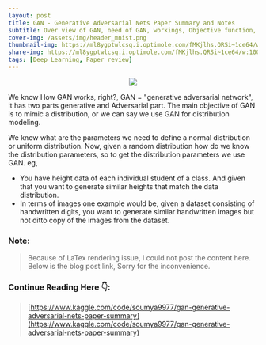 ```yaml
---
layout: post
title: GAN - Generative Adversarial Nets Paper Summary and Notes
subtitle: Over view of GAN, need of GAN, workings, Objective function, derivations. 
cover-img: /assets/img/header_mnist.png
thumbnail-img: https://ml8ygptwlcsq.i.optimole.com/fMKjlhs.QRSi~1ce64/w:1000/h:628/q:auto/https://www.unite.ai/wp-content/uploads/2021/08/sofgan-main.jpg
share-img: https://ml8ygptwlcsq.i.optimole.com/fMKjlhs.QRSi~1ce64/w:1000/h:628/q:auto/https://www.unite.ai/wp-content/uploads/2021/08/sofgan-main.jpg
tags: [Deep Learning, Paper review]
---
```



<!-- ## GAN: Generative Adversarial Nets Paper Review and Notes: -->

<p align="center">
<img src="https://miro.medium.com/max/1400/1*StXrVTHgomba3jBlNhn_mw.png">
</p>


We know How GAN works, right?, GAN = "generative adversarial network", it has two parts generative and Adversarial part. 
The main objective of GAN is to mimic a distribution, or we can say we use GAN for distribution modeling.

We know what are the parameters we need to define a normal distribution or uniform distribution. Now, given a random distribution how do we know the distribution parameters, so to get the distribution parameters we use GAN.
eg, 
- You have height data of each individual student of a class. And given that you want to generate similar heights that match the data distribution. 
- In terms of images one example would be, given a dataset consisting of handwritten digits, you want to generate similar handwritten images but not ditto copy of the images from the dataset.

### **Note:** 
> Because of LaTex rendering issue, I could not post the content here. Below is the blog post link, Sorry for the inconvenience.

### **Continue Reading Here 👇:** 
> [https://www.kaggle.com/code/soumya9977/gan-generative-adversarial-nets-paper-summary](https://www.kaggle.com/code/soumya9977/gan-generative-adversarial-nets-paper-summary)

<!-- 
### Need of GAN:
You might think why do we need GAN, when we can find out the distribution of the data from some statistical model or some thing. And you queation is totally valid, lets take the height example. Here we might have just plotted the data, and see what kind of distribution that is, from the plot we could find out if that is normal or uniform or beta or poisson or so on and test that via some hypothesis testing like QQ plot or KS-test etc. And when we know the distribution we will use the formulas to calculate the distribution params of that respective distribution.
say, the distribution of the heights was a normal distribution, so, $\text {distribution params} \:\: P_\theta (H) = N[\theta = {\mu,\sigma} = 190,40]$. And based on this params we can now generate new samples. and to check how similar the generated and real sample is we can use some distance measurement methods like KL-Divergence or JK-Divergence etc. based on this we can further improve the distribution params and get to the desired o/p. 
But this height example was using 1D data, in case of images of size 28x28, it will be 784D data. And these statistical methods actually dont work that efficiently in case of multidimensional data. Because of that we need to relay on GAN or neural net based approaches. Not only GANs but Autoencoders also does the same thing using ANNs.

Let's discuss the few paper highlights of GAN,
- Given a data distribution $P_x$ , we need to model a generator function $G$  that can approximate $P_x$ . 
- For that, we take $z$ from a normal/uniform distribution denoted as $P_z$, and pass that through $G$ for training. $G$ generates a sample $G(z)$, simultaneously we sample a data point from $P_x$, say $x$. We pass that through a discriminator function/model $D$. 
- This $D$ tries to distinguish b/w the real($x$) and the fake($G(x) = \hat{x}$) smaple. 
	- <p align="center">
    <img src="https://i.imgur.com/l44tYie.png">
    </p>

- We calculate a join[for D and G] loss function, and update the gredients through backpropagation. The objective/loss function looks like this,
	- $\min\limits_{G} \max\limits_{D} V(D,G) = \mathbb{E}_{x \sim P_{data}(x)} \: [\log{D(x)}] + \mathbb{E}_{z \sim P_{Z}(z)} \: [\log{(1 - D(G(z)))}]  \:\: \:\: \:\: ...(1)$        
- $\mathbb{E}_x \sim P_{data}(x) \: [\log{D(x)}]$ is the probability of real data being classified as real data and $\mathbb{E}_x \sim P_{Z}(x) \: [\log{(1 - D(G(z)))}]$ is the probability of fake data being classified as fake data. And we want to increase both of them. If probability of fake data being classified as real is $D(G(z))$ then $1 - D(G(z))$ will represent the fake data being classified as fake.  
- Early in learning, when $G$ is poor, $D$ can reject samples with high confidence because they are clearly different from the training data, 
	- by that i mean $\log{(1 - D(G(z)))}$ this term saturates.
		- (D can reject generated samples with high confidence)
	- $D(G(x)) \approx 0 \:\: and \:\: 1 - D(G(x)) \approx 1 \:\: and \:\: log(1 - D(G(x))) \approx 0$ 
	- And the solution is, instade of minimizing the $1 - D(G(x))$ [probab of the fake classified as fake] we maximize the $D(G(x))$ [probab of fake classified as real]
	- <p align="center">
    <img src="https://i.imgur.com/KT1v6lG.png">
    </p>
- $D(x)$ is probability of x being classified as real/true and $1-D(X)$ is probability of x being classified as fake/false.

### proofe of optimal D is Max of Eqn 1:
They give a proposition in the paper, which is,
- For fixed G, the optimal discriminator $D^*$ is
	- $D_G^*(x) = \frac{P_{data}(x)} {P_{data}(x) + P_g(x)} \:\:\: ... \:\:(k)$  
 #### Proofe:
 We know the training criterion for the descriminator $D$, given any generator $G$ is to maximize eqn 1.
	- Denotes  $D_G^*(x) = argmax_{D} \:\: V(D,G)$   
	- And please note,
		- $E_{p(x)}[x] = \int\limits_{x} x p_x(x) dx$ , $E_{p(x)}[x]$ is Expectation of a random variable $x$, having probability density function $p(x)$.

 Now, 
 $argmax_{D} \:\: V(D,G) = argmax_{D} \:\: \left[ \:\: \mathbb{E}_{x \sim P_{data}(x)} \: [\log{D(x)}] + \mathbb{E}_{z \sim P_{Z}(z)} \: [\log{(1 - D(G(z)))}]) \:\: \right]$
 But in the paper, it is given as,
	 - <p align="center">
    <img src="https://i.imgur.com/Xao2Yqr.jpg">
    </p>
please note the changes, in the 1st line it is $p_z(z)$ and the integration is happening wrt $z$. But in 2nd line, $P_z(z)$ is being replaced with $P_g(z)$ and the integration happening wrt $x$. 

Actually we can replace those two terms according to the rule of probability density function, which is

> If the probability density function of a random variable $x$ is defined as $P_X(x)$,then it is possible to calculate the PDF of some variable $y = G(x)$, which is a function of $x$.
> This is called "Change of Varibale" and it is defined as 
> 
> $P_Y(y) = P_x(G^{-1}(y)) \:\: \left[\frac{d} {dy} (G^{-1}(y))\right]$ 
> 
> <p align="center">
    <img src="https://i.imgur.com/fMlHEwy.png">
    </p>
> 

- In our case, it is,
	- $P_g(x) = P_z(G^{-1}(x)) \:\: \left[\frac{d} {dx} (G^{-1}(x))\right] \:\:\: ... \:\: (a)$ 
	- <p align="center">
    <img src="https://i.imgur.com/4H6483h.png">
    </p>

- We know $z = G^{-1}(x)$ and $G(z) = x$, and we have this part of the eqn to deal with,
	- $\int\limits_{z}(z) \:\: log(1 - D(G(z))) \:\: dz \:\:\: ...(2)$
- So we replace z in eqn 2, and we get,
	- $\int\limits_{x}( G^{-1}(x)) \:\: log(1 - D(x)) \:\: d G^{-1}(x) \:\:\: ...(3)$ 
	- multiply $dx$ in both numorator and denominator,
	- $\Rightarrow \int\limits_{x}( G^{-1}(x)) \:\: log(1 - D(x)) \:\: \frac {d G^{-1}(x)} {dx} dx$ 
	- $\Rightarrow \int\limits_{x} {P_z(G^{-1}(x)) \:\: \left[\frac{d} {dx} (G^{-1}(x))\right]} \:\:\:\: \times \:\:\:\: log(1 - D(x)) dx$ 
	- Now we can replace the part before the multiplication sign with eqn a.
	- $\Rightarrow \int\limits_{x} P_g(x) \:\:\:\: \times \:\:\:\: log(1 - D(x)) dx$ 
- optimal descriminator $D^*$ for a given G is obtained by maximizing $V(D,G)$. And the maximization of V can be done by taking its 1st order derivative wrt D(x).
	- So, $\frac{d}{dD(x)}\left[P_{data}(x) \:\:\:\: \log{D(x)} + P_g(x) \:\:\:\: \log(1 - D(x))\right] = 0$
	- $\Rightarrow \frac{P_data(x)}{D(x)} - \frac{P_g(x)}{1 - D(x)} = 0$
	- $\Rightarrow D_G^*(x) = \frac{P_{data}(x)} {P_{data}(x) + P_g(x)}$  (Proved)
- Now this proves the eqn k.

### Proofe of JSD from the V(D,G):
<p align="center">
<img src="https://i.imgur.com/oTvLg6b.png">
</p>

<p align="center">
<img src="https://i.imgur.com/aEmVlhU.png">
</p>

In the 2nd line we replace $D(x)$ with $D^*(x)$, and put the value of $D^*(x)$.


### How the training of $G$ and $D$ happens:
Read the algorithm correctly. First we fix the $G$ and update the $D$ params then we fix $D$ and update the $G$ params.
<p align="center">
<img src="https://i.imgur.com/WzDxOO5.png">
</p>
### Few terms that are used in literatures:
1. **Prior:** This is the noise vector that we give input to the generator. It is generally of size 100x1 we can write it as $z \in \mathbb{R}^{100}$. We sample that vector from a normal distribution. And over time as the training goes on, the 100-dimensional image gets transformed into 784 dimension vector(I'm talking bout MNIST). As the progress kept happening in the field, ppl found different ways to manipulate that noise vector to get desired generated images and one of the works that came out showcasing the manipulation of the prior data for getting the desired o/p is info-GAN.
2. **Multi-modal prior and Uni-model prior:** when you use a single 100x1 noise vector then it is called a Uni-model prior. but more 100x1 vector, input to the generator is called Multi-model prior.
3. **what is $z$ $\sim$ $P_z$ :** The "$\sim$" symbol represents, sampled from. Here $z$ is smapled from $P_z$ . $P_z$ is the distribution of z.
4. **Difference b/t $P_z$ and $P_Z(z)$ :** $P_z$ is the distribution from where $z$ is sampled, $P_z$ is also considered as $Z$. This can also be written interms of probability distribution, $P(z)$. The subscript $Z$ of $P_Z(z)$ defines the total distribution. 
5. $E_{z \sim P_z(z)} \:\:\: [\log(D(x))]$  The $E$ is called, Expectation. The defination of $E$ is provided in the 1st proofe.
 -->
